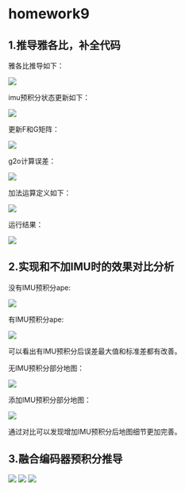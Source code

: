 # homework9

## 1.推导雅各比，补全代码

雅各比推导如下：

<img src="imgs/1.1.jpg"> 

imu预积分状态更新如下：

<img src="imgs/1.2.png"> 

更新F和G矩阵：

<img src="imgs/1.3.png"> 

g2o计算误差：

<img src="imgs/1.4.png">

加法运算定义如下：

<img src="imgs/1.5.png">

运行结果：

<img src="imgs/1.6.png"> 

## 2.实现和不加IMU时的效果对比分析

没有IMU预积分ape:

<img src="imgs/2.1.png">

有IMU预积分ape:

<img src="imgs/2.2.png">

可以看出有IMU预积分后误差最大值和标准差都有改善。

无IMU预积分部分地图：

<img src="imgs/2.3.png"> 

添加IMU预积分部分地图：

<img src="imgs/2.4.png">

通过对比可以发现增加IMU预积分后地图细节更加完善。

## 3.融合编码器预积分推导

<img src="imgs/3.1.jpg"> 

<img src="imgs/3.2.jpg"> 

<img src="imgs/3.3.jpg"> 


